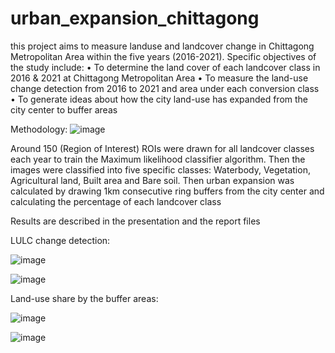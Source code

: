 # urban_expansion_chittagong

this project aims to measure landuse and landcover change in Chittagong Metropolitan Area within the five years (2016-2021). Specific objectives of the study include:
• To determine the land cover of each landcover class in 2016 & 2021 at Chittagong Metropolitan Area
• To measure the land-use change detection from 2016 to 2021 and area under each conversion class
• To generate ideas about how the city land-use has expanded from the city center to buffer areas

Methodology: 
![image](https://github.com/sourav-karma/urban_expansion_chittagong/assets/145971753/b8d1ce63-3de2-4bb9-92cb-f1424d34722e)

Around 150 (Region of Interest) ROIs were drawn for all landcover classes each year to train the Maximum likelihood classifier algorithm. Then the images were classified into five specific classes: Waterbody, Vegetation, Agricultural land, Built area and Bare soil. Then urban expansion was calculated by drawing 1km consecutive ring buffers from the city center and calculating the percentage of each landcover class


Results are described in the presentation and the report files

LULC change detection:

![image](https://github.com/sourav-karma/urban_expansion_chittagong/assets/145971753/200e7fe1-a388-4f94-820f-f13b3f06ce03)


![image](https://github.com/sourav-karma/urban_expansion_chittagong/assets/145971753/e3c4f431-935a-4028-8c78-8870fdff33db)

Land-use share by the buffer areas: 

![image](https://github.com/sourav-karma/urban_expansion_chittagong/assets/145971753/14b8f2ca-8091-4d02-8e7e-ed406f04736f)

![image](https://github.com/sourav-karma/urban_expansion_chittagong/assets/145971753/12ec175a-4184-46e8-a003-e529ddbc9e07)


